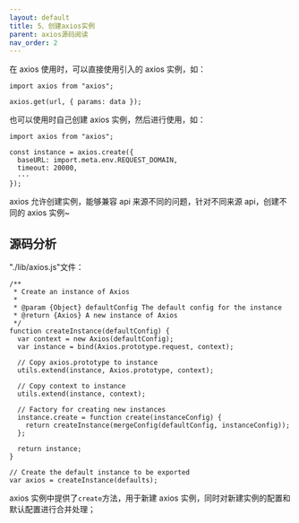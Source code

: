 ```yaml
---
layout: default
title: 5、创建axios实例
parent: axios源码阅读
nav_order: 2
---
```


在 axios 使用时，可以直接使用引入的 axios 实例，如：

```
import axios from "axios";

axios.get(url, { params: data });
```

也可以使用时自己创建 axios 实例，然后进行使用，如：

```
import axios from "axios";

const instance = axios.create({
  baseURL: import.meta.env.REQUEST_DOMAIN,
  timeout: 20000,
  ···
});
```

axios 允许创建实例，能够兼容 api 来源不同的问题，针对不同来源 api，创建不同的 axios 实例~

## 源码分析

"./lib/axios.js"文件：

```
/**
 * Create an instance of Axios
 *
 * @param {Object} defaultConfig The default config for the instance
 * @return {Axios} A new instance of Axios
 */
function createInstance(defaultConfig) {
  var context = new Axios(defaultConfig);
  var instance = bind(Axios.prototype.request, context);

  // Copy axios.prototype to instance
  utils.extend(instance, Axios.prototype, context);

  // Copy context to instance
  utils.extend(instance, context);

  // Factory for creating new instances
  instance.create = function create(instanceConfig) {
    return createInstance(mergeConfig(defaultConfig, instanceConfig));
  };

  return instance;
}

// Create the default instance to be exported
var axios = createInstance(defaults);
```

axios 实例中提供了`create`方法，用于新建 axios 实例，同时对新建实例的配置和默认配置进行合并处理；
